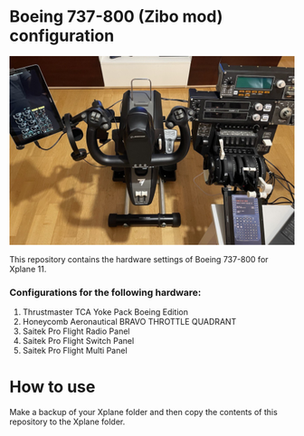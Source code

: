 # Boeing 737-800 (Zibo mod) configuration

![alt text](Boeing738.jpg)

This repository contains the hardware settings of Boeing 737-800 for Xplane 11.

### Configurations for the following hardware:
1. Thrustmaster TCA Yoke Pack Boeing Edition
2. Honeycomb Aeronautical BRAVO THROTTLE QUADRANT 
3. Saitek Pro Flight Radio Panel
4. Saitek Pro Flight Switch Panel
5. Saitek Pro Flight Multi Panel

# How to use
Make a backup of your Xplane folder and then copy the contents of this repository to the Xplane folder.
